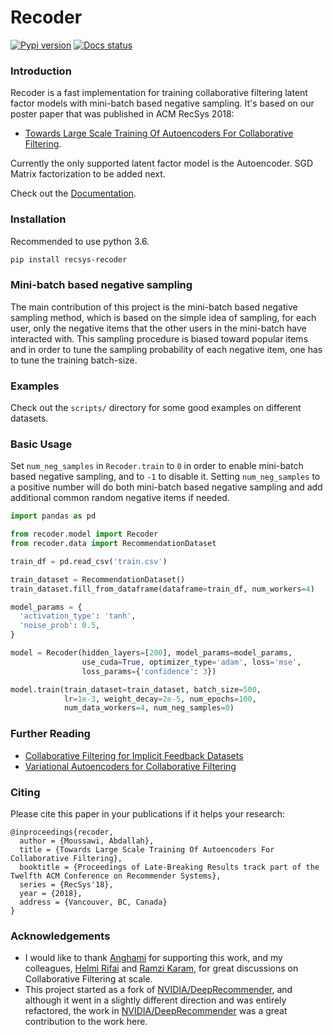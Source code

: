 # Recoder
[![Pypi version](https://img.shields.io/badge/dynamic/json.svg?label=pypi&url=https%3A%2F%2Fpypi.org%2Fpypi%2Frecsys-recoder%2Fjson&query=%24.info.version&colorB=blue)](https://pypi.org/project/recsys-recoder/)
[![Docs status](https://readthedocs.org/projects/recoder/badge/?version=latest)](https://recoder.readthedocs.io/en/latest/)

### Introduction

Recoder is a fast implementation for training collaborative filtering latent factor models with mini-batch based negative sampling. It's based on our poster paper that was published in ACM RecSys 2018:
- [Towards Large Scale Training Of Autoencoders For Collaborative Filtering](https://arxiv.org/abs/1809.00999).

Currently the only supported latent factor model is the Autoencoder. SGD Matrix factorization to be added next.

Check out the [Documentation](https://recoder.readthedocs.io/en/latest/).

### Installation
Recommended to use python 3.6.
```bash
pip install recsys-recoder
```

### Mini-batch based negative sampling
The main contribution of this project is the mini-batch based negative sampling method, which is based on the simple idea of sampling, for each user, only the negative items that the other users in the mini-batch have interacted with. This sampling procedure is biased toward popular items and in order to tune the sampling probability of each negative item, one has to tune the training batch-size.

### Examples
Check out the `scripts/` directory for some good examples on different datasets.

### Basic Usage

Set `num_neg_samples` in `Recoder.train` to `0` in order to enable mini-batch based negative sampling, and to `-1` to disable it. Setting `num_neg_samples` to a positive number will do both mini-batch based negative sampling and add additional common random negative items if needed.

```python
import pandas as pd

from recoder.model import Recoder
from recoder.data import RecommendationDataset

train_df = pd.read_csv('train.csv')

train_dataset = RecommendationDataset()
train_dataset.fill_from_dataframe(dataframe=train_df, num_workers=4)

model_params = {
  'activation_type': 'tanh',
  'noise_prob': 0.5,
}

model = Recoder(hidden_layers=[200], model_params=model_params,
                use_cuda=True, optimizer_type='adam', loss='mse',
                loss_params={'confidence': 3})

model.train(train_dataset=train_dataset, batch_size=500,
            lr=1e-3, weight_decay=2e-5, num_epochs=100,
            num_data_workers=4, num_neg_samples=0)
```

### Further Reading
- [Collaborative Filtering for Implicit Feedback Datasets](http://yifanhu.net/PUB/cf.pdf)
- [Variational Autoencoders for Collaborative Filtering](https://arxiv.org/abs/1802.05814)

### Citing
Please cite this paper in your publications if it helps your research:
```
@inproceedings{recoder,
  author = {Moussawi, Abdallah},
  title = {Towards Large Scale Training Of Autoencoders For Collaborative Filtering},
  booktitle = {Proceedings of Late-Breaking Results track part of the Twelfth ACM Conference on Recommender Systems},
  series = {RecSys'18},
  year = {2018},
  address = {Vancouver, BC, Canada}
}
```

### Acknowledgements
- I would like to thank [Anghami](https://www.anghami.com) for supporting this work, and my colleagues, [Helmi Rifai](https://twitter.com/RifaiHelmi) and [Ramzi Karam](https://twitter.com/ramzikaram), for great discussions on Collaborative Filtering at scale.
- This project started as a fork of [NVIDIA/DeepRecommender](https://github.com/NVIDIA/DeepRecommender), and although it went in a slightly different direction and was entirely refactored, the work in [NVIDIA/DeepRecommender](https://github.com/NVIDIA/DeepRecommender) was a great contribution to the work here.
